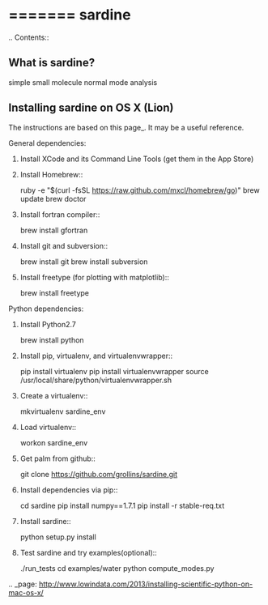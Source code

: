 =======
sardine
=======

.. Contents::


What is sardine?
----------------

simple small molecule normal mode analysis


Installing sardine on OS X (Lion)
---------------------------------

The instructions are based on this page_. It may be a useful reference.

General dependencies:

1. Install XCode and its Command Line Tools (get them in the App Store)

2. Install Homebrew::

    ruby -e "$(curl -fsSL https://raw.github.com/mxcl/homebrew/go)"
    brew update
    brew doctor

3. Install fortran compiler::

    brew install gfortran

4. Install git and subversion::

    brew install git
    brew install subversion

5. Install freetype (for plotting with matplotlib)::

    brew install freetype

Python dependencies:

1. Install Python2.7

    brew install python

2. Install pip, virtualenv, and virtualenvwrapper::

    pip install virtualenv
    pip install virtualenvwrapper
    source /usr/local/share/python/virtualenvwrapper.sh

3. Create a virtualenv::

    mkvirtualenv sardine_env

4. Load virtualenv::

    workon sardine_env

5. Get palm from github::

    git clone https://github.com/grollins/sardine.git

7. Install dependencies via pip::

    cd sardine
    pip install numpy==1.7.1
    pip install -r stable-req.txt

8. Install sardine::

    python setup.py install

9. Test sardine and try examples(optional)::

    ./run_tests
    cd examples/water
    python compute_modes.py

.. _page: http://www.lowindata.com/2013/installing-scientific-python-on-mac-os-x/